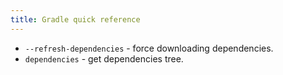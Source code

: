 ```yaml
---
title: Gradle quick reference
---
```


- `--refresh-dependencies` - force downloading dependencies.
- `dependencies` - get dependencies tree.
